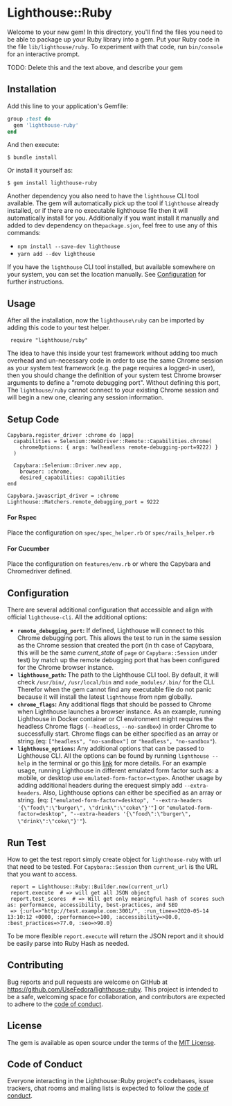 # Lighthouse::Ruby

Welcome to your new gem! In this directory, you'll find the files you need to be able to package up your Ruby library into a gem. Put your Ruby code in the file `lib/lighthouse/ruby`. To experiment with that code, run `bin/console` for an interactive prompt.

TODO: Delete this and the text above, and describe your gem

## Installation

Add this line to your application's Gemfile:

```ruby
group :test do
  gem 'lighthouse-ruby'
end
```

And then execute:

    $ bundle install

Or install it yourself as:

    $ gem install lighthouse-ruby

Another dependency you also need to have the `lighthouse` CLI tool available. The gem will automatically pick up the tool
if `lighthouse` already installed, or if there are no executable lighthouse file then it will automatically install for you.
Additionally if you want install it manually and added to dev dependency on the`package.sjon`, feel free to use any of this commands:
                   
* `npm install --save-dev lighthouse` 
* `yarn add --dev lighthouse`

If you have the `lighthouse` CLI tool installed, but available somewhere on your system, you can set the location manually.
See [Configuration](#configuration) for further instructions.

## Usage
After all the installation, now the `lighthouse\ruby` can be imported by adding this code to your test helper.

```
 require "lighthouse/ruby"
``` 
The idea to have this inside your test framework without adding too much overhead and un-necessary code in order to use 
the same Chrome session as your system test framework (e.g. the page requires a logged-in user), then you should change 
the definition of your system test Chrome browser arguments to define a "remote debugging port". Without defining this 
port, The `lighthouse/ruby` cannot connect to your existing Chrome session and will begin a new
one, clearing any session information.

## Setup Code
```
Capybara.register_driver :chrome do |app|
  capabilities = Selenium::WebDriver::Remote::Capabilities.chrome(
    chromeOptions: { args: %w(headless remote-debugging-port=9222) }
  )

  Capybara::Selenium::Driver.new app,
    browser: :chrome,
    desired_capabilities: capabilities
end

Capybara.javascript_driver = :chrome
Lighthouse::Matchers.remote_debugging_port = 9222
```

#### For Rspec
Place the configuration on `spec/spec_helper.rb` or `spec/rails_helper.rb`
 
#### For Cucumber
Place the configuration on `features/env.rb` or where the Capybara and Chromedriver defined. 

## Configuration
There are several additional configuration that accessible and align with official `lighthouse-cli`. 
All the additional options:
* **`remote_debugging_port`:** If defined, Lighthouse will connect to this Chrome debugging port. 
  This allows the test to run in the same session as the Chrome session that created the port 
  (in th case of Capybara, this will be the same _current_state_ of `page` or `Capybara::Session` under test) 
  by match up the remote debugging port that has been configured for the Chrome browser instance. 
* **`lighthouse_path`:** The path to the Lighthouse CLI tool. By default, it will check `/usr/bin/`, `/usr/local/bin` 
  and `node_modules/.bin/` for the CLI. Therefor when the gem cannot find any executable file do not panic because
  it will install the latest `lighthouse` from npm globally.
* **`chrome_flags`:** Any additional flags that should be passed to Chrome when Lighthouse launches a browser instance. 
  As an example, running Lighthouse in Docker container or CI environment might requires the headless Chrome flags 
  (`--headless`, `--no-sandbox`) in order Chrome to successfully start. Chrome flags can be either specified as an array
  or string.(eq: `["headless", "no-sandbox"]` or `"headless", "no-sandbox"`). 
* **`lighthouse_options`:** Any additional options that can be passed to Lighthouse CLI. All the options can be found by 
  running `lighthouse --help` in the terminal or go this [link](https://github.com/GoogleChrome/lighthouse#cli-options) for more details. For an example usage, running Lighthouse in different emulated form factor 
  such as: a mobile, or desktop use `emulated-form-factor=<type>`. Another usage by adding additional headers during the 
  erequest simply add `--extra-headers`. Also, Lighthouse options can either be specified as an array or string. 
  (eq: `["emulated-form-factor=desktop", "--extra-headers '{\"food\":\"burger\", \"drink\":\"coke\"}'"]` or `"emulated-form-factor=desktop", "--extra-headers '{\"food\":\"burger\", \"drink\":\"coke\"}'"`). 

## Run Test
How to get the test report simply create object for `lighthouse-ruby` with url that need to be tested.
For `Capybara::Session` then `current_url` is the URL that you want to access.
```
 report = Lighthouse::Ruby::Builder.new(current_url)
 report.execute  # => will get all JSON object
 report.test_scores  # => Will get only meaningful hash of scores such as: performance, accessibility, best-practices, and SEO 
 => {:url=>"http://test.example.com:3001/", :run_time=>2020-05-14 13:10:12 +0000, :performance=>100, :accessibility=>80.0, :best_practices=>77.0, :seo=>90.0} 
```  
To be more flexible `report.execute` will return the JSON report and it should be easily parse into Ruby Hash as needed.

## Contributing

Bug reports and pull requests are welcome on GitHub at https://github.com/UseFedora/lighthouse-ruby. This project is intended to be a safe, welcoming space for collaboration, and contributors are expected to adhere to the [code of conduct](https://github.com/[USERNAME]/lighthouse-ruby/blob/master/CODE_OF_CONDUCT.md).


## License

The gem is available as open source under the terms of the [MIT License](https://opensource.org/licenses/MIT).

## Code of Conduct

Everyone interacting in the Lighthouse::Ruby project's codebases, issue trackers, chat rooms and mailing lists is expected to follow the [code of conduct](https://github.com/[USERNAME]/lighthouse-ruby/blob/master/CODE_OF_CONDUCT.md).
